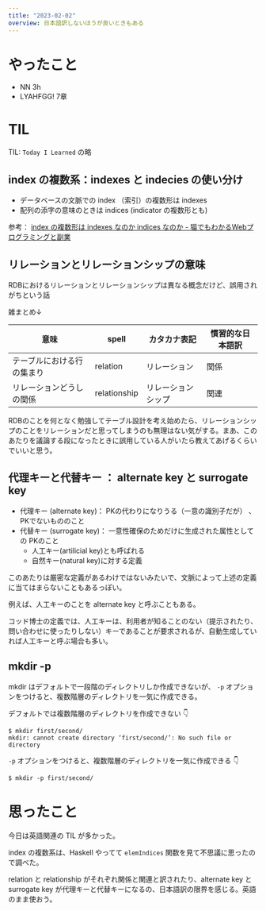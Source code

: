 ```yaml
---
title: "2023-02-02"
overview: 日本語訳しないほうが良いときもある
---
```


# やったこと

- NN 3h
- LYAHFGG! 7章

# TIL

TIL: `Today I Learned` の略

## index の複数系：indexes と indecies の使い分け

- データベースの文脈での index （索引）の複数形は indexes
- 配列の添字の意味のときは indices (indicator の複数形とも)

参考：
[index の複数形は indexes なのか indices なのか - 猫でもわかるWebプログラミングと副業](https://www.utakata.work/entry/2016/02/02/105959)

## リレーションとリレーションシップの意味

RDBにおけるリレーションとリレーションシップは異なる概念だけど、誤用されがちという話

雑まとめ↓

| 意味                       | spell        | カタカナ表記       | 慣習的な日本語訳 |
| -------------------------- | ------------ | ------------------ | ---------------- |
| テーブルにおける行の集まり | relation     | リレーション       | 関係             |
| リレーションどうしの関係   | relationship | リレーションシップ | 関連             |

RDBのことを何となく勉強してテーブル設計を考え始めたら、リレーションシップのことをリレーションだと思ってしまうのも無理はない気がする。まあ、このあたりを議論する段になったときに誤用している人がいたら教えてあげるくらいでいいと思う。

## 代理キーと代替キー ： alternate key と surrogate key

- 代理キー (alternate key)： PKの代わりになりうる（一意の識別子だが）
  、PKでないもののこと
- 代替キー (surrogate key)： 一意性確保のためだけに生成された属性としての
  PKのこと
  - 人工キー(artilicial key)とも呼ばれる
  - 自然キー(natural key)に対する定義

このあたりは厳密な定義があるわけではないみたいで、文脈によって上述の定義に当てはまらないこともあるっぽい。

例えば、人工キーのことを alternate key と呼ぶこともある。

コッド博士の定義では、人工キーは、利用者が知ることのない（提示されたり、問い合わせに使ったりしない）キーであることが要求されるが、自動生成していれば人工キーと呼ぶ場合も多い。

## mkdir -p

mkdir はデフォルトで一段階のディレクトリしか作成できないが、 `-p`
オプションをつけると、複数階層のディレクトリを一気に作成できる。

デフォルトでは複数階層のディレクトリを作成できない :point_down:

```
$ mkdir first/second/
mkdir: cannot create directory ‘first/second/’: No such file or directory
```

`-p` オプションをつけると、複数階層のディレクトリを一気に作成できる :point_down:

```
$ mkdir -p first/second/
```

# 思ったこと

今日は英語関連の TIL が多かった。

index の複数系は、Haskell やってて `elemIndices`
関数を見て不思議に思ったので調べた。

relation と relationship がそれぞれ関係と関連と訳されたり、alternate key と
surrogate key
が代理キーと代替キーになるの、日本語訳の限界を感じる。英語のまま使おう。
